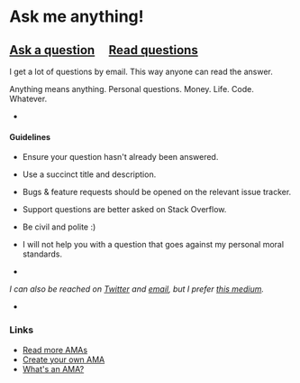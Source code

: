 # Ask me anything!

## [Ask a question](../../issues/new) &nbsp;&nbsp;&nbsp; [Read questions](../../issues?q=is%3Aissue+is%3Aclosed)

I get a lot of questions by email. This way anyone can read the answer.

Anything means anything. Personal questions. Money. Life. Code. Whatever.

-

#### Guidelines

- Ensure your question hasn't already been answered.
- Use a succinct title and description.
- Bugs & feature requests should be opened on the relevant issue tracker.
- Support questions are better asked on Stack Overflow.
- Be civil and polite :)
- I will not help you with a question that goes against my personal moral standards.

-

*I can also be reached on [Twitter](https://twitter.com/thelarkinn) and [email](mailto:sean.larkin@cuw.edu), but I prefer [this medium](https://github.com/thelarkinn/ama/issues/new).*

-

### Links

- [Read more AMAs](https://github.com/thelarkinn/amas)
- [Create your own AMA](../../fork)
- [What's an AMA?](https://en.wikipedia.org/wiki/Reddit#IAmA_and_AMA)
